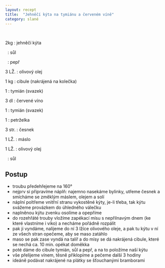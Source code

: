 ```yaml
---
layout: recept
title:  "Jehněčí kýta na tymiánu a červeném víně"
category: slané
---
```


<br>

<div class="ingredience" markdown="1">

2kg
: jehněčí kýta

&nbsp;
: sůl

&nbsp;
: pepř

3 LŽ.
: olivový olej

1 kg
: cibule (nakrájená na kolečka)

1
: tymián (svazek)

3 dl
: červené víno



1
: tymián (svazek)

1
: petrželka

3 str.
: česnek

1 LŽ.
: máslo

1 LŽ.
: olivový olej

&nbsp;
: sůl

</div>

## Postup

<div class="postup" markdown="1">  

- troubu předehřejeme na 160°
- nejprv si připravíme náplň: najemno nasekáme bylinky, utřeme česnek a smícháme se změklým máslem, olejem a solí
- náplní poltřeme vnitřní stranu vykostěné kýty, je-li třeba, tak kýtu svážeme provázkem do úhledného válečku
- naplněnou kýtu zvenku osolíme a opepříme
- do rozehřáté trouby vložíme zapékací mísu s nepřilnavým dnem (ke které vlastníme i víko) a necháme pořádně rozpálit
- pak ji vyndáme, nalijeme do ní 3 lžíce olivového oleje, a pak tu kýtu v ní ze všech stran opečeme, aby se maso zatáhlo
- maso se pak zase vyndá na talíř a do mísy se dá nakrájená cibule, které se nechá ca. 10 min. opékat doměkka
- poté dáme do cibule tymián, sůl a pepř, a na to položíme naší kýtu
- vše přelijeme vínem, těsně přiklopíme a pečeme další 3 hodiny
- ideáně podávat nakrájené na plátky se šťouchanými bramborami
     
</div>
